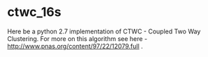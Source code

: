 # ctwc_16s

Here be a python 2.7 implementation of CTWC - Coupled Two Way Clustering.
For more on this algorithm see here - http://www.pnas.org/content/97/22/12079.full .
